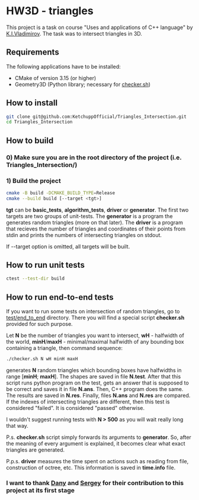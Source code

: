 # HW3D - triangles

This project is a task on course "Uses and applications of C++ language" by [K.I.Vladimirov](https://github.com/tilir). The task was to intersect triangles in 3D.

## Requirements

The following applications have to be installed:
- CMake of version 3.15 (or higher)
- Geometry3D (Python library; necessary for [checker.sh](/test/end_to_end/checker.sh))

## How to install
```bash
git clone git@github.com:KetchuppOfficial/Triangles_Intersection.git
cd Triangles_Intersection
```

## How to build

### 0) Make sure you are in the root directory of the project (i.e. Triangles_Intersection/)

### 1) Build the project
```bash
cmake -B build -DCMAKE_BUILD_TYPE=Release
cmake --build build [--target <tgt>]
```
**tgt** can be **basic_tests**, **algorithm_tests**, **driver** or **generator**. The first two targets
are two groups of unit-tests. The **generator** is a program the generates random triangles (more on that
later). The **driver** is a program that recieves the number of triangles and coordinates of their points
from stdin and prints the numbers of intersecting triangles on stdout.

If --target option is omitted, all targets will be built.

## How to run unit tests
```bash
ctest --test-dir build
```

## How to run end-to-end tests

If you want to run some tests on intersection of random triangles, go to [test/end_to_end](/test/end_to_end/) 
directory. There you will find a special script **checker.sh** provided for such purpose.

Let **N** be the number of triangles you want to intersect, **wH** - halfwidth of the world, **minH**/**maxH** - minimal/maximal halfwidth of any bounding box containing a triangle, then command sequence:
```bash
./checker.sh N wH minH maxH
```
generates **N** random triangles which bounding boxes have halfwidths in range [**minH**; **maxH**]. The shapes are saved in file **N.test**. After that this script
runs python program on the test, gets an answer that is supposed to be correct and saves it in file **N.ans**. Then, C++ program does the same. The results are saved in **N.res**. Finally, files **N.ans** and **N.res** are compared. If the indexes of intersecting triangles are
different, then this test is considered "failed". It is considered "passed" otherwise.

I wouldn't suggest running tests with **N > 500** as you will wait really long that way.

P.s. **checker.sh** script simply forwards its arguments to **generator**. So, after the meaning of every argument is explained, it becomes clear what exact triangles are generated.

P.p.s. **driver** measures the time spent on actions such as reading from file, construction of octree, etc. This information is saved in **time.info** file.

### I want to thank [Dany](https://github.com/BileyHarryCopter) and [Sergey](https://github.com/LegendaryHog) for their contribution to this project at its first stage
